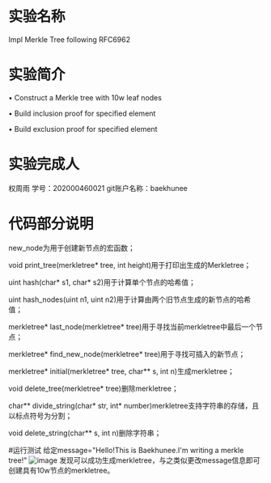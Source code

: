 # 实验名称
Impl Merkle Tree following RFC6962

# 实验简介
• Construct a Merkle tree with 10w leaf nodes

• Build inclusion proof for specified element

• Build exclusion proof for specified element

# 实验完成人
权周雨 学号：202000460021 git账户名称：baekhunee

# 代码部分说明
new_node为用于创建新节点的宏函数；

void print_tree(merkletree* tree, int height)用于打印出生成的Merkletree；

uint hash(char* s1, char* s2)用于计算单个节点的哈希值；

uint hash_nodes(uint n1, uint n2)用于计算由两个旧节点生成的新节点的哈希值；

merkletree* last_node(merkletree* tree)用于寻找当前merkletree中最后一个节点；

merkletree* find_new_node(merkletree* tree)用于寻找可插入的新节点；

merkletree* initial(merkletree* tree, char** s, int n)生成merkletree；

void delete_tree(merkletree* tree)删除merkletree；

char** divide_string(char* str, int* number)merkletree支持字符串的存储，且以标点符号为分割；

void delete_string(char** s, int n)删除字符串；

#运行测试
给定message="Hello!This is Baekhunee.I'm writing a merkle tree!"
![image](https://user-images.githubusercontent.com/105578152/180704750-71d4623f-0b29-454f-87a2-13eafeda8517.png)
发现可以成功生成merkletree，与之类似更改message信息即可创建具有10w节点的merkletree。

